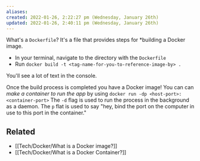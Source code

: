 ```yaml
---
aliases: 
created: 2022-01-26, 2:22:27 pm (Wednesday, January 26th)
updated: 2022-01-26, 2:40:11 pm (Wednesday, January 26th)
---
```

What's a `Dockerfile`?
It's a file that provides steps for *building a Docker image.

- In your terminal, navigate to the directory with the `Dockerfile`
- Run `docker build -t <tag-name-for-you-to-reference-image-by> .`

You'll see a lot of text in the console.

Once the build process is completed you have a Docker image!
You can can *make a container to run the app* by using `docker run -dp <host-port>:<container-port>`
The `-d` flag is used to run the process in the background as a daemon.
The `p` flat is used to say "hey, bind the port on the computer in use to this port in the container."

## Related
- [[Tech/Docker/What is a Docker image?]]
- [[Tech/Docker/What is a Docker Container?]]